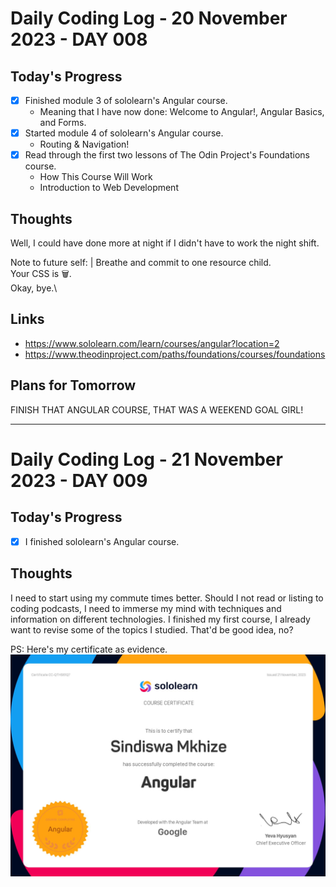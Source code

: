 # Daily Coding Log - 20 November 2023 - DAY 008

## Today's Progress

- [x] Finished module 3 of sololearn's Angular course.
   - Meaning that I have now done: Welcome to Angular!, Angular Basics, and Forms.
- [x] Started module 4 of sololearn's Angular course.
   - Routing & Navigation!
- [x] Read through the first two lessons of The Odin Project's Foundations course.
   - How This Course Will Work
   - Introduction to Web Development

## Thoughts

Well, I could have done more at night if I didn't have to work the night shift. 

Note to future self:
| Breathe and commit to one resource child.\
Your CSS is 🗑️.\
Okay, bye.\

## Links

- https://www.sololearn.com/learn/courses/angular?location=2
- https://www.theodinproject.com/paths/foundations/courses/foundations

## Plans for Tomorrow

FINISH THAT ANGULAR COURSE, THAT WAS A WEEKEND GOAL GIRL!

---
# Daily Coding Log - 21 November 2023 - DAY 009
## Today's Progress

- [x] I finished sololearn's Angular course.

## Thoughts

I need to start using my commute times better. Should I not read or listing to coding podcasts, I need to immerse my mind with techniques and information on different technologies.
I finished my first course, I already want to revise some of the topics I studied. That'd be good idea, no?

PS: Here's my certificate as evidence.
![Coding Image](sololearn-angular.jpg)
